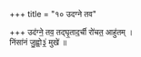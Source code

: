 +++
title = "१० उदग्ने तव"

+++
उद॑ग्ने॒ तव॒ तद्घृ॒ताद॒र्ची रो॑चत॒ आहु॑तम् ।  
निंसा॑नं जु॒ह्वो॒३॒॑ मुखे॑ ॥